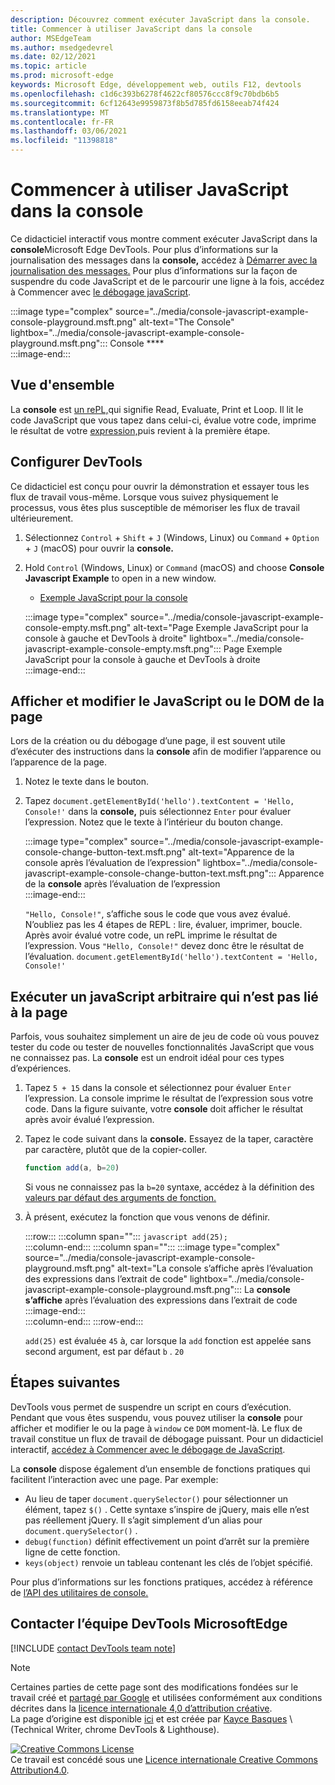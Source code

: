 ```yaml
---
description: Découvrez comment exécuter JavaScript dans la console.
title: Commencer à utiliser JavaScript dans la console
author: MSEdgeTeam
ms.author: msedgedevrel
ms.date: 02/12/2021
ms.topic: article
ms.prod: microsoft-edge
keywords: Microsoft Edge, développement web, outils F12, devtools
ms.openlocfilehash: c1d6c393b6278f4622cf80576ccc8f9c70bdb6b5
ms.sourcegitcommit: 6cf12643e9959873f8b5d785fd6158eeab74f424
ms.translationtype: MT
ms.contentlocale: fr-FR
ms.lasthandoff: 03/06/2021
ms.locfileid: "11398818"
---
```

<!-- Copyright Kayce Basques 

   Licensed under the Apache License, Version 2.0 (the "License");
   you may not use this file except in compliance with the License.
   You may obtain a copy of the License at

       https://www.apache.org/licenses/LICENSE-2.0

   Unless required by applicable law or agreed to in writing, software
   distributed under the License is distributed on an "AS IS" BASIS,
   WITHOUT WARRANTIES OR CONDITIONS OF ANY KIND, either express or implied.
   See the License for the specific language governing permissions and
   limitations under the License.  -->

# <a name="get-started-with-running-javascript-in-the-console"></a>Commencer à utiliser JavaScript dans la console  

Ce didacticiel interactif vous montre comment exécuter JavaScript dans la **console**Microsoft Edge DevTools.  Pour plus d’informations sur la journalisation des messages dans la **console,** accédez à [Démarrer avec la journalisation des messages.][DevToolsConsoleLoggingMessages]  Pour plus d’informations sur la façon de suspendre du code JavaScript et de le parcourir une ligne à la fois, accédez à Commencer avec [le débogage javaScript][DevToolsJavascriptIndex].  

:::image type="complex" source="../media/console-javascript-example-console-playground.msft.png" alt-text="The Console" lightbox="../media/console-javascript-example-console-playground.msft.png":::
   Console ****  
:::image-end:::  

## <a name="overview"></a>Vue d'ensemble  

La **console** est [un rePL,][WikiReadEvalPrintLoop]qui signifie Read, Evaluate, Print et Loop.  Il lit le code JavaScript que vous tapez dans celui-ci, évalue votre code, imprime le résultat de votre [expression,][2alityExpressionsVersusStatements]puis revient à la première étape.  

## <a name="set-up-devtools"></a>Configurer DevTools  

Ce didacticiel est conçu pour ouvrir la démonstration et essayer tous les flux de travail vous-même.  Lorsque vous suivez physiquement le processus, vous êtes plus susceptible de mémoriser les flux de travail ultérieurement.

1.  Sélectionnez `Control` + `Shift` + `J` \(Windows, Linux\) ou `Command` + `Option` + `J` \(macOS\) pour ouvrir la **console.**  
1.  Hold `Control` \(Windows, Linux\) or `Command` \(macOS\) and choose **Console Javascript Example** to open in a new window.  
    
    *   [Exemple JavaScript pour la console][GlitchConsoleJavascriptExample]  
    
    :::image type="complex" source="../media/console-javascript-example-console-empty.msft.png" alt-text="Page Exemple JavaScript pour la console à gauche et DevTools à droite" lightbox="../media/console-javascript-example-console-empty.msft.png":::
       Page Exemple JavaScript pour la console à gauche et DevTools à droite  
    :::image-end:::  
    
## <a name="view-and-change-the-javascript-or-dom-of-the-page"></a>Afficher et modifier le JavaScript ou le DOM de la page  

Lors de la création ou du débogage d’une page, il est souvent utile d’exécuter des instructions dans la **console** afin de modifier l’apparence ou l’apparence de la page.  
    
1.  Notez le texte dans le bouton.  
1.  Tapez `document.getElementById('hello').textContent = 'Hello, Console!'` dans la **console,** puis sélectionnez `Enter` pour évaluer l’expression.  Notez que le texte à l’intérieur du bouton change.  
    
    :::image type="complex" source="../media/console-javascript-example-console-change-button-text.msft.png" alt-text="Apparence de la console après l’évaluation de l’expression" lightbox="../media/console-javascript-example-console-change-button-text.msft.png":::
       Apparence de la **console** après l’évaluation de l’expression  
    :::image-end:::  
    
    `"Hello, Console!"`, s’affiche sous le code que vous avez évalué.  N’oubliez pas les 4 étapes de REPL : lire, évaluer, imprimer, boucle.  Après avoir évalué votre code, un rePL imprime le résultat de l’expression.  Vous `"Hello, Console!"` devez donc être le résultat de l’évaluation. `document.getElementById('hello').textContent = 'Hello, Console!'`  
    
## <a name="run-arbitrary-javascript-that-is-not-related-to-the-page"></a>Exécuter un javaScript arbitraire qui n’est pas lié à la page  

Parfois, vous souhaitez simplement un aire de jeu de code où vous pouvez tester du code ou tester de nouvelles fonctionnalités JavaScript que vous ne connaissez pas.  La **console** est un endroit idéal pour ces types d’expériences.  

1.  Tapez `5 + 15` dans la console et sélectionnez pour évaluer `Enter` l’expression. La console imprime le résultat de l’expression sous votre code.  Dans la figure suivante, votre **console** doit afficher le résultat après avoir évalué l’expression.  

1.  Tapez le code suivant dans la **console.**  Essayez de la taper, caractère par caractère, plutôt que de la copier-coller.  
    
    ```javascript
    function add(a, b=20)
    ```  
    
    Si vous ne connaissez pas la `b=20` syntaxe, accédez à la définition des [valeurs par défaut des arguments de fonction.][Esma6DefaultParameterValues]  
    
1.  À présent, exécutez la fonction que vous venons de définir.  
    
    :::row:::
       :::column span="":::
          ```javascript
          add(25);
          ```  
       :::column-end:::
       :::column span="":::
          :::image type="complex" source="../media/console-javascript-example-console-playground.msft.png" alt-text="La console s’affiche après l’évaluation des expressions dans l’extrait de code" lightbox="../media/console-javascript-example-console-playground.msft.png":::
             La **console s’affiche** après l’évaluation des expressions dans l’extrait de code  
          :::image-end:::  
       :::column-end:::
    :::row-end:::
    
    `add(25)` est évaluée `45` à, car lorsque la `add` fonction est appelée sans second argument, est par défaut `b` . `20`  

## <a name="next-steps"></a>Étapes suivantes  

<!--To explore more features related to running JavaScript in the **Console**, navigate to [Run JavaScript][DevToolsConsoleReference].  -->  

<!--todo: add console reference (run javascript) section when available  -->  

DevTools vous permet de suspendre un script en cours d’exécution.  Pendant que vous êtes suspendu, vous pouvez utiliser la **console** pour afficher et modifier le ou la page à `window` ce `DOM` moment-là.  Le flux de travail constitue un flux de travail de débogage puissant.  Pour un didacticiel interactif, [accédez à Commencer avec le débogage de JavaScript][DevToolsJavascriptIndex].  

La **console** dispose également d’un ensemble de fonctions pratiques qui facilitent l’interaction avec une page.  Par exemple:  

*   Au lieu de taper `document.querySelector()` pour sélectionner un élément, tapez `$()` .  Cette syntaxe s’inspire de jQuery, mais elle n’est pas réellement jQuery.  Il s’agit simplement d’un alias pour `document.querySelector()` .  
*   `debug(function)` définit effectivement un point d’arrêt sur la première ligne de cette fonction.  
*   `keys(object)` renvoie un tableau contenant les clés de l’objet spécifié.  

Pour plus d’informations sur les fonctions pratiques, accédez à référence de [l’API des utilitaires de console.][DevToolsConsoleUtilities]  

## <a name="getting-in-touch-with-the-microsoft-edge-devtools-team"></a>Contacter l’équipe DevTools MicrosoftEdge  

[!INCLUDE [contact DevTools team note](../includes/contact-devtools-team-note.md)]  

<!-- links -->  

[DevToolsConsoleLoggingMessages]: ./log.md "Commencer à journalisation des messages dans la console | Documents Microsoft"  
[DevToolsConsoleReference]: ./reference.md#run-javascript "Référence de la console | Documents Microsoft"  
[DevToolsConsoleUtilities]: ./utilities.md "Référence de l’API des utilitaires de console | Documents Microsoft"  
[DevToolsJavascriptIndex]: ../javascript/index.md "Commencer à déboguer JavaScript dans Microsoft Edge DevTools | Documents Microsoft"  

[2alityExpressionsVersusStatements]: https://2ality.com/2012/09/expressions-vs-statements.html "Expressions et instructions en JavaScript"  

[Esma6DefaultParameterValues]: https://es6-features.org/index#DefaultParameterValues "Valeurs des paramètres par défaut - Gestion étendue des paramètres - ECMAScript 6 — Nouvelles fonctionnalités : vue d’ensemble & comparaison"  

[GlitchConsoleJavascriptExample]: https://microsoft-edge-chromium-devtools.glitch.me/static/console/javascript/index.html "Exemple de console Javascript | Glitch"  

[WikiReadEvalPrintLoop]: https://en.wikipedia.org/wiki/Read–eval–print_loop "Read-eval-print loop - Wikipedia"  

> [!NOTE]
> Certaines parties de cette page sont des modifications fondées sur le travail créé et [partagé par Google][GoogleSitePolicies] et utilisées conformément aux conditions décrites dans la [licence internationale 4,0 d’attribution créative][CCA4IL].  
> La page d’origine est disponible [ici](https://developers.google.com/web/tools/chrome-devtools/console/javascript) et est créée par [Kayce Basques][KayceBasques] \ (Technical Writer, chrome DevTools \& Lighthouse\).  

[![Creative Commons License][CCby4Image]][CCA4IL]  
Ce travail est concédé sous une [Licence internationale Creative Commons Attribution4.0][CCA4IL].  

[CCA4IL]: https://creativecommons.org/licenses/by/4.0  
[CCby4Image]: https://i.creativecommons.org/l/by/4.0/88x31.png  
[GoogleSitePolicies]: https://developers.google.com/terms/site-policies  
[KayceBasques]: https://developers.google.com/web/resources/contributors/kaycebasques  
